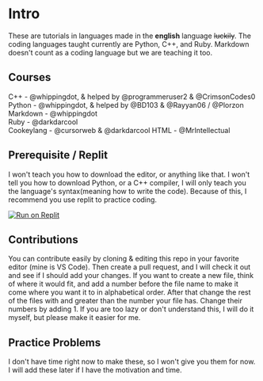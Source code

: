 # Intro

These are tutorials in languages made in the **english** language ~~luckily~~. The coding languages taught currently are Python, C++, and Ruby. Markdown doesn't count as a coding language but we are teaching it too.

## Courses

C++ - @whippingdot, & helped by @programmeruser2 & @CrimsonCodes0 \
Python - @whippingdot, & helped by @BD103 & @Rayyan06 / @Plorzon \
Markdown - @whippingdot \
Ruby - @darkdarcool \
Cookeylang - @cursorweb & @darkdarcool
HTML - @MrIntellectual

## Prerequisite / Replit

I won't teach you how to download the editor, or anything like that. I won't tell you how to download Python, or a C++ compiler, I will only teach you the language's syntax(meaning how to write the code). Because of this, I recommend you use replit to practice coding.

[![Run on Replit](https://replit.com/badge/github/Whippingdot/Language-Tutorials)](https://replit.com/github/whippingdot/Language-Tutorials)

## Contributions

You can contribute easily by cloning & editing this repo in your favorite editor (mine is VS Code). Then create a pull request, and I will check it out and see if I should add your changes. If you want to create a new file, think of where it would fit, and add a number before the file name to make it come where you want it to in alphabetical order. After that change the rest of the files with and greater than the number your file has. Change their numbers by adding 1. If you are too lazy or don't understand this, I will do it myself, but please make it easier for me.

## Practice Problems

I don't have time right now to make these, so I won't give you them for now. I will add these later if I have the motivation and time.
